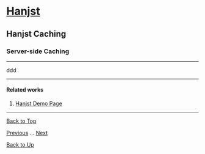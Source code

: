 # [Hanjst](/hanjst/index)
## Hanjst Caching
### Server-side Caching
---
ddd

---

#### Related works

1. [Hanjst Demo Page](https://ufqi.com/dev/hanjst/)


---

[Back to Top](/hanjst/hanjst-cache)

[Previous](./data-in-resource) ... [Next](./)

[Back to Up](/hanjst/index)

<!--stackedit_data:
eyJoaXN0b3J5IjpbLTg5MjE5MzAyM119
-->